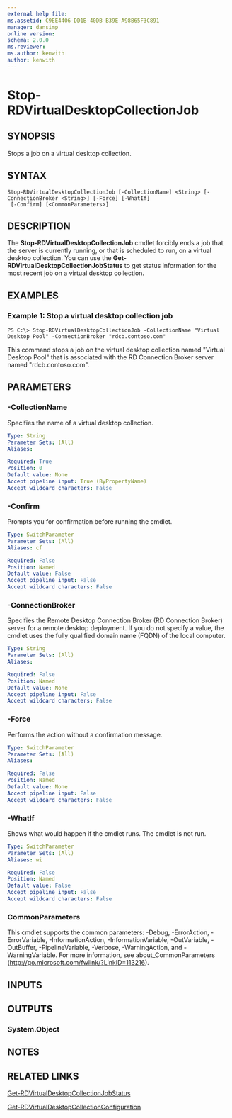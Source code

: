 ```yaml
---
external help file: 
ms.assetid: C9EE4406-DD1B-40DB-B39E-A98B65F3C891
manager: dansimp
online version: 
schema: 2.0.0
ms.reviewer:
ms.author: kenwith
author: kenwith
---
```


# Stop-RDVirtualDesktopCollectionJob

## SYNOPSIS
Stops a job on a virtual desktop collection.

## SYNTAX

```
Stop-RDVirtualDesktopCollectionJob [-CollectionName] <String> [-ConnectionBroker <String>] [-Force] [-WhatIf]
 [-Confirm] [<CommonParameters>]
```

## DESCRIPTION
The **Stop-RDVirtualDesktopCollectionJob** cmdlet forcibly ends a job that the server is currently running, or that is scheduled to run, on a virtual desktop collection.
You can use the **Get-RDVirtualDesktopCollectionJobStatus** to get status information for the most recent job on a virtual desktop collection.

## EXAMPLES

### Example 1: Stop a virtual desktop collection job
```
PS C:\> Stop-RDVirtualDesktopCollectionJob -CollectionName "Virtual Desktop Pool" -ConnectionBroker "rdcb.contoso.com"
```

This command stops a job on the virtual desktop collection named "Virtual Desktop Pool" that is associated with the RD Connection Broker server named "rdcb.contoso.com".

## PARAMETERS

### -CollectionName
Specifies the name of a virtual desktop collection.

```yaml
Type: String
Parameter Sets: (All)
Aliases: 

Required: True
Position: 0
Default value: None
Accept pipeline input: True (ByPropertyName)
Accept wildcard characters: False
```

### -Confirm
Prompts you for confirmation before running the cmdlet.

```yaml
Type: SwitchParameter
Parameter Sets: (All)
Aliases: cf

Required: False
Position: Named
Default value: False
Accept pipeline input: False
Accept wildcard characters: False
```

### -ConnectionBroker
Specifies the Remote Desktop Connection Broker (RD Connection Broker) server for a remote desktop deployment.
If you do not specify a value, the cmdlet uses the fully qualified domain name (FQDN) of the local computer.

```yaml
Type: String
Parameter Sets: (All)
Aliases: 

Required: False
Position: Named
Default value: None
Accept pipeline input: False
Accept wildcard characters: False
```

### -Force
Performs the action without a confirmation message.

```yaml
Type: SwitchParameter
Parameter Sets: (All)
Aliases: 

Required: False
Position: Named
Default value: None
Accept pipeline input: False
Accept wildcard characters: False
```

### -WhatIf
Shows what would happen if the cmdlet runs.
The cmdlet is not run.

```yaml
Type: SwitchParameter
Parameter Sets: (All)
Aliases: wi

Required: False
Position: Named
Default value: False
Accept pipeline input: False
Accept wildcard characters: False
```

### CommonParameters
This cmdlet supports the common parameters: -Debug, -ErrorAction, -ErrorVariable, -InformationAction, -InformationVariable, -OutVariable, -OutBuffer, -PipelineVariable, -Verbose, -WarningAction, and -WarningVariable. For more information, see about_CommonParameters (http://go.microsoft.com/fwlink/?LinkID=113216).

## INPUTS

## OUTPUTS

### System.Object

## NOTES

## RELATED LINKS

[Get-RDVirtualDesktopCollectionJobStatus](./Get-RDVirtualDesktopCollectionJobStatus.md)

[Get-RDVirtualDesktopCollectionConfiguration](./Get-RDVirtualDesktopCollectionConfiguration.md)
